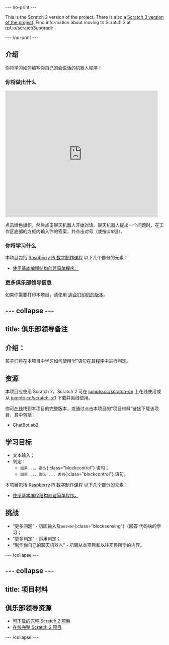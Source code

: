 --- no-print ---

This is the Scratch 2 version of the project. There is also a [Scratch 3 version of the project](https://projects.raspberrypi.org/zh-CN/projects/chatbot).
Find information about moving to Scratch 3 at [rpf.io/scratch3upgrade](https://rpf.io/scratch3upgrade).

--- /no-print ---

## 介绍

你将学习如何编写你自己的会说话的机器人程序！

### 你将做出什么

<div class="scratch-preview">
  <iframe allowtransparency="true" width="485" height="402" src="https://scratch.mit.edu/projects/embed/26762091/?autostart=false" frameborder="0"></iframe>
</div>

点击绿色旗帜，然后点击聊天机器人开始对话。聊天机器人提出一个问题时，在工作区底部的方框内输入你的答案，并点击对号（或按`回车`键）。

### 你将学习什么

本项目包括 [Raspberry Pi 数字制作课程](http://rpf.io/curriculum) 以下几个部分的元素：

+ [使用基本编程结构创建简单程序。](https://www.raspberrypi.org/curriculum/programming/creator)

### 更多俱乐部领导信息

如果你需要打印本项目，请使用 [适合打印机的版本](https://projects.raspberrypi.org/en/projects/chatbot-scratch2/print)。

--- collapse ---
---
title: 俱乐部领导备注
---

## 介绍：
孩子们将在本项目中学习如何使用“if”语句在其程序中进行判定。

## 资源
本项目应使用 Scratch 2。Scratch 2 可在 [jumpto.cc/scratch-on](http://jumpto.cc/scratch-on) 上在线使用或从 [jumpto.cc/scratch-off](http://jumpto.cc/scratch-off) 下载并离线使用。

你可<a href="http://scratch.mit.edu/projects/26762091/#editor">在线</a>找到本项目的完整版本，或通过点击本项目的“项目材料”链接下载该项目，其中包括：

+ ChatBot.sb2

## 学习目标

+ 文本输入；
+ 判定：
    + `如果 ... 那么`{:class="blockcontrol"} 语句；
    + `如果 ... 那么 ... 否则`{:class="blockcontrol"} 语句。

本项目包括 [Raspberry Pi 数字制作课程](http://rpf.io/curriculum) 以下几个部分的元素：

+ [使用基本编程结构创建简单程序。](https://www.raspberrypi.org/curriculum/programming/creator)

## 挑战
+ “更多问题” - 巩固输入及`answer`{:class="blocksensing"}（回答 代码块的学习；
+ “更多判定” - 运用判定；
+ “制作你自己的聊天机器人” - 巩固从本项目和以往项目所学的内容。

--- /collapse ---

--- collapse ---
---
title: 项目材料
---

## 俱乐部领导资源

* [可下载的完整 Scratch 2 项目](resources/ChatBot.sb2)
* [在线完整 Scratch 2 项目](http://scratch.mit.edu/projects/26762091/#editor)

--- /collapse ---
